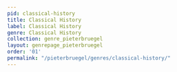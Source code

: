```yaml
---
pid: classical-history
title: Classical History
label: Classical History
genre: Classical History
collection: genre_pieterbruegel
layout: genrepage_pieterbruegel
order: '01'
permalink: "/pieterbruegel/genres/classical-history/"
---
```

